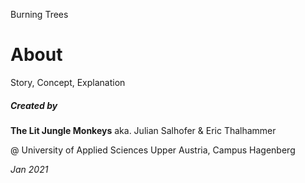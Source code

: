 Burning Trees

# About



Story, Concept, Explanation

















##### Created by

**The Lit Jungle Monkeys**
aka. Julian Salhofer & Eric Thalhammer

@ University of Applied Sciences Upper Austria, Campus Hagenberg



*Jan 2021*

